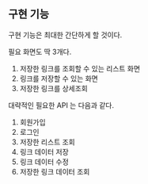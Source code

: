 ## 구현 기능

구현 기능은 최대한 간단하게 할 것이다.

필요 화면도 딱 3개다.

1. 저장한 링크를 조회할 수 있는 리스트 화면
2. 링크를 저장할 수 있는 화면
3. 저장한 링크를 상세조회

대략적인 필요한 API 는 다음과 같다.

1. 회원가입
2. 로그인
3. 저장한 리스트 조회
4. 링크 데이터 저장
5. 링크 데이터 수정
6. 저장한 링크 데이터 조회


